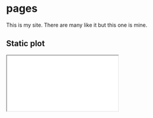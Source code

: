 # pages

This is my site. There are many like it but this one is mine.

## Static plot

<div class="iframe-container" width=500 height=500>
  <iframe src="iris.html"></iframe>
</div>
